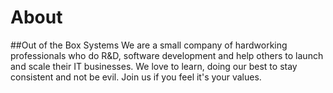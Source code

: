 # About
##Out of the Box Systems
We are a small company of hardworking professionals who do R&D, software development and help others to launch and scale their IT businesses. 
We love to learn, doing our best to stay consistent and not be evil. 
Join us if you feel it's your values.
